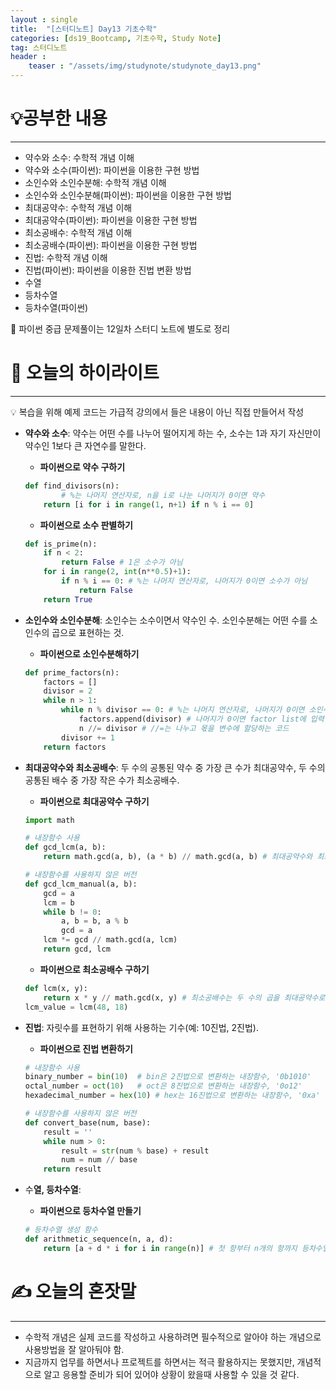 ```yaml
---
layout : single
title:  "[스터디노트] Day13 기초수학"
categories: [ds19_Bootcamp, 기초수학, Study Note]
tag: 스터디노트
header :
    teaser : "/assets/img/studynote/studynote_day13.png"
---
```


# 💡공부한 내용

---

- 약수와 소수: 수학적 개념 이해
- 약수와 소수(파이썬): 파이썬을 이용한 구현 방법
- 소인수와 소인수분해: 수학적 개념 이해
- 소인수와 소인수분해(파이썬): 파이썬을 이용한 구현 방법
- 최대공약수: 수학적 개념 이해
- 최대공약수(파이썬): 파이썬을 이용한 구현 방법
- 최소공배수: 수학적 개념 이해
- 최소공배수(파이썬): 파이썬을 이용한 구현 방법
- 진법: 수학적 개념 이해
- 진법(파이썬): 파이썬을 이용한 진법 변환 방법
- 수열
- 등차수열
- 등차수열(파이썬)

<aside>
📌 파이썬 중급 문제풀이는 12일차 스터디 노트에 별도로 정리

</aside>

# 📝 오늘의 하이라이트

---

<aside>
💡 복습을 위해 예제 코드는 가급적 강의에서 들은 내용이 아닌 직접 만들어서 작성

</aside>

- **약수와 소수**: 약수는 어떤 수를 나누어 떨어지게 하는 수, 소수는 1과 자기 자신만이 약수인 1보다 큰 자연수를 말한다.
    - **파이썬으로 약수 구하기**
    
    ```python
    def find_divisors(n):
    		# %는 나머지 연산자로, n을 i로 나눈 나머지가 0이면 약수
        return [i for i in range(1, n+1) if n % i == 0] 
    ```
    
    - **파이썬으로 소수 판별하기**
    
    ```python
    def is_prime(n):
        if n < 2:
            return False # 1은 소수가 아님
        for i in range(2, int(n**0.5)+1):
            if n % i == 0: # %는 나머지 연산자로, 나머지가 0이면 소수가 아님
                return False 
        return True
    ```
    
- **소인수와 소인수분해**: 소인수는 소수이면서 약수인 수. 소인수분해는 어떤 수를 소인수의 곱으로 표현하는 것.
    - **파이썬으로 소인수분해하기**
    
    ```python
    def prime_factors(n):
        factors = []
        divisor = 2
        while n > 1:
            while n % divisor == 0: # %는 나머지 연산자로, 나머지가 0이면 소인수
                factors.append(divisor) # 나머지가 0이면 factor list에 입력
                n //= divisor # //=는 나누고 몫을 변수에 할당하는 코드
            divisor += 1
        return factors
    ```
    
- **최대공약수와 최소공배수**: 두 수의 공통된 약수 중 가장 큰 수가 최대공약수, 두 수의 공통된 배수 중 가장 작은 수가 최소공배수.
    - **파이썬으로 최대공약수 구하기**
    
    ```python
    import math
    
    # 내장함수 사용
    def gcd_lcm(a, b):
        return math.gcd(a, b), (a * b) // math.gcd(a, b) # 최대공약수와 최소공배수
    
    # 내장함수를 사용하지 않은 버전
    def gcd_lcm_manual(a, b):
        gcd = a
        lcm = b
        while b != 0:
            a, b = b, a % b
            gcd = a
        lcm *= gcd // math.gcd(a, lcm)
        return gcd, lcm
    ```
    
    - **파이썬으로 최소공배수 구하기**
    
    ```python
    def lcm(x, y):
        return x * y // math.gcd(x, y) # 최소공배수는 두 수의 곱을 최대공약수로 나눈 값
    lcm_value = lcm(48, 18)
    ```
    
- **진법**: 자릿수를 표현하기 위해 사용하는 기수(예: 10진법, 2진법).
    - **파이썬으로 진법 변환하기**
    
    ```python
    # 내장함수 사용
    binary_number = bin(10)  # bin은 2진법으로 변환하는 내장함수, '0b1010'
    octal_number = oct(10)   # oct은 8진법으로 변환하는 내장함수, '0o12'
    hexadecimal_number = hex(10) # hex는 16진법으로 변환하는 내장함수, '0xa'
    
    # 내장함수를 사용하지 않은 버전
    def convert_base(num, base):
        result = ''
        while num > 0:
            result = str(num % base) + result
            num = num // base
        return result
    ```
    
- 수**열, 등차수열**:
    - **파이썬으로 등차수열 만들기**
    
    ```python
    # 등차수열 생성 함수
    def arithmetic_sequence(n, a, d):
        return [a + d * i for i in range(n)] # 첫 항부터 n개의 항까지 등차수열 생성
    ```
    

# ✍️ 오늘의 혼잣말

---

- 수학적 개념은 실제 코드를 작성하고 사용하려면 필수적으로 알아야 하는 개념으로 사용방법을 잘 알아둬야 함.
- 지금까지 업무를 하면서나 프로젝트를 하면서는 적극 활용하지는 못했지만, 개념적으로 알고 응용할 준비가 되어 있어야 상황이 왔을때 사용할 수 있을 것 같다.